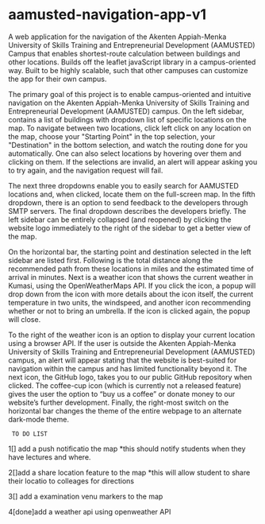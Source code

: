 # aamusted-navigation-app-v1
A web application for the navigation of the Akenten Appiah-Menka University of Skills Training and Entrepreneurial Development (AAMUSTED) Campus that enables shortest-route calculation between buildings and other locations. Builds off the leaflet javaScript library in a campus-oriented way. Built to be highly scalable, such that other campuses can customize the app for their own campus.

The primary goal of this project is to enable campus-oriented and intuitive navigation on the Akenten Appiah-Menka University of Skills Training and Entrepreneurial Development (AAMUSTED) campus. On the left sidebar, contains a list of buildings with dropdown list of specific locations on the map. To navigate between two locations, click left click on any location on the map, choose your "Starting Point" in the top selection, your "Destination" in the bottom selection, and watch the routing done for you automatically. One can also select locations by hovering over them and clicking on them. If the selections are invalid, an alert will appear asking you to try again, and the navigation request will fail.

The next three dropdowns enable you to easily search for AAMUSTED locations and, when clicked, locate them on the full-screen map. In the fifth dropdown, there is an option to send feedback to the developers through SMTP servers. The final dropdown describes the developers briefly. The left sidebar can be entirely collapsed (and reopened) by clicking the website logo immediately to the right of the sidebar to get a better view of the map.

On the horizontal bar, the starting point and destination selected in the left sidebar are listed first. Following is the total distance along the recommended path from these locations in miles and the estimated time of arrival in minutes. Next is a weather icon that shows the current weather in Kumasi, using the OpenWeatherMaps API. If you click the icon, a popup will drop down from the icon with more details about the icon itself, the current temperature in two units, the windspeed, and another icon recommending whether or not to bring an umbrella. If the icon is clicked again, the popup will close.

To the right of the weather icon is an option to display your current location using a browser API. If the user is outside the Akenten Appiah-Menka University of Skills Training and Entrepreneurial Development (AAMUSTED) campus, an alert will appear stating that the website is best-suited for navigation within the campus and has limited functionality beyond it. The next icon, the GitHub logo, takes you to our public GitHub repository when clicked. The coffee-cup icon (which is currently not a released feature) gives the user the option to “buy us a coffee” or donate money to our website’s further development. Finally, the right-most switch on the horizontal bar changes the theme of the entire webpage to an alternate dark-mode theme.

     TO DO LIST
1[] add a push notificatio the map
    *this should notify students when they have lectures and where.

2[]add a share location feature to the map
   *this will allow student to share their locatio to colleages for directions

3[] add a examination venu markers to the map

4[done]add a weather api using openweather API

